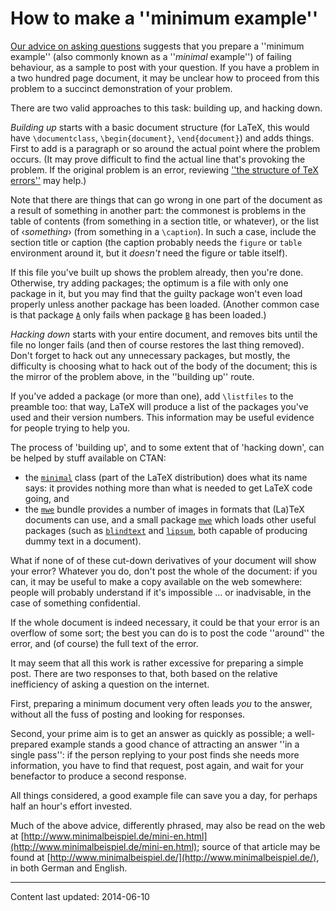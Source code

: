 # How to make a ''minimum example''

[Our advice on asking questions](./FAQ-askquestion.html)
suggests that you prepare a ''minimum example'' (also commonly known
as a ''_minimal_ example'') of failing behaviour,
as a sample to post with your question.  If you have a problem in a
two hundred page document, it may be unclear how to proceed from this
problem to a succinct demonstration of your problem.

There are two valid approaches to this task: building up, and hacking
down.

_Building up_ starts
with a basic document structure
(for LaTeX, this would have `\documentclass`,
`\begin{document}`, `\end{document}`) and adds
things.  First to add is a paragraph or so around the actual point
where the problem occurs.  (It may prove difficult to find the actual
line that's provoking the problem.  If the original problem is an
error, reviewing 
[''the structure of TeX errors''](./FAQ-errstruct.html)
may help.)

Note that there are things that can go wrong in one part of the
document as a result of something in another part: the commonest is
problems in the table of contents (from something in a section title,
or whatever), or the list of &lsaquo;_something_&rsaquo; (from something in a
`\caption`).  In such a case, include the section title or caption
(the caption probably needs the `figure` or
`table` environment around it, but it _doesn't_ need
the figure or table itself).

If this file you've built up shows the problem already, then you're done.
Otherwise, try adding packages; the optimum is a file with only one
package in it, but you may find that the guilty package won't even load
properly unless another package has been loaded.  (Another common case
is that package [`A`](http://ctan.org/pkg/A) only fails when package [`B`](http://ctan.org/pkg/B) has been
loaded.)

_Hacking down_ starts
with your entire document, and
removes bits until the file no longer fails (and then of course
restores the last thing removed).  Don't forget to hack out any
unnecessary packages, but mostly, the difficulty is choosing what to
hack out of the body of the document; this is the mirror of the
problem above, in the ''building up'' route.

If you've added a package (or more than one), add `\listfiles` to
the preamble too: that way, LaTeX will produce a list of the
packages you've used and their version numbers.  This information may
be useful evidence for people trying to help you.

The process of 'building up', and to some extent that of 'hacking
down', can be helped by stuff available on CTAN:
  

-  the [`minimal`](http://ctan.org/pkg/minimal) class (part of the LaTeX distribution)
    does what its name says: it provides nothing more than what is
    needed to get LaTeX code going, and
-  the [`mwe`](http://ctan.org/pkg/mwe) bundle provides a number of images in formats
    that (La)TeX documents can use, and a small package [`mwe`](http://ctan.org/pkg/mwe)
    which loads other useful packages (such as [`blindtext`](http://ctan.org/pkg/blindtext) and
    [`lipsum`](http://ctan.org/pkg/lipsum), both capable of producing dummy text in a
    document).

What if none of of these cut-down derivatives of your document will
show your error?  Whatever you do, don't post the whole of the document: if
you can, it may be useful to make a copy available on the web
somewhere: people will probably understand if it's impossible&nbsp;&hellip; 
or inadvisable, in the case of something confidential.

If the whole document is indeed necessary, it could be that your
error is an overflow of some sort; the best you can do is to post the
code ''around'' the error, and (of course) the full text of the error.

It may seem that all this work is rather excessive for preparing a
simple post.  There are two responses to that, both based on the
relative inefficiency of asking a question on the internet.

First, preparing a minimum document very often leads _you_ to the
answer, without all the fuss of posting and looking for responses.

Second, your prime aim is to get an answer as quickly as possible; a
well-prepared example stands a good chance of attracting an answer
''in a single pass'': if the person replying to your post finds she
needs more information, you have to find that request, post again, and
wait for your benefactor to produce a second response.

All things considered, a good example file can save you a day, for
perhaps half an hour's effort invested.

Much of the above advice, differently phrased, may also be read on the
web at [http://www.minimalbeispiel.de/mini-en.html](http://www.minimalbeispiel.de/mini-en.html);
source of
that article may be found at
[http://www.minimalbeispiel.de/](http://www.minimalbeispiel.de/), in
both German and English.


----

Content last updated: 2014-06-10
